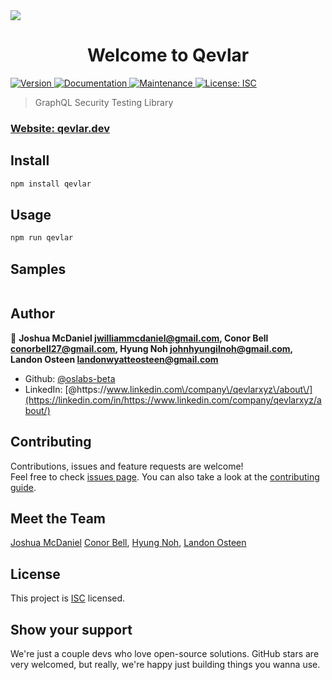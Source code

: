 <img src="./assets/qevlar_github_banner.png" />

<h1 align="center">Welcome to Qevlar</h1>
<p>
  <a href="https://www.npmjs.com/package/qevlar" target="_blank">
    <img alt="Version" src="https://img.shields.io/npm/v/qevlar.svg">
  </a>
  <a href="https://github.com/oslabs-beta/Qevlar#readme" target="_blank">
    <img alt="Documentation" src="https://img.shields.io/badge/documentation-yes-brightgreen.svg" />
  </a>
  <a href="https://github.com/oslabs-beta/Qevlar/graphs/commit-activity" target="_blank">
    <img alt="Maintenance" src="https://img.shields.io/badge/Maintained%3F-yes-green.svg" />
  </a>
  <a href="https://github.com/oslabs-beta/Qevlar/blob/master/LICENSE" target="_blank">
    <img alt="License: ISC" src="https://img.shields.io/github/license/oslabs-beta/qevlar" />
  </a>
</p>

> GraphQL Security Testing Library

<!-- ![Qevlar logo](./assets/qevlar_github-banner.png) -->

<!--
Banner Image
Short descrition of the product
Test Overview Section w/snippets
Install
Setup section
Contribution
Future Direction
Meet the Team
License
Show support

-->

### [Website: qevlar.dev](qevlar.dev)

## Install

```sh
npm install qevlar
```

## Usage

```sh
npm run qevlar
```

## Samples

```sh

```

## Author

👤 **Joshua McDaniel jwilliammcdaniel@gmail.com, Conor Bell conorbell27@gmail.com, Hyung Noh johnhyungilnoh@gmail.com, Landon Osteen landonwyatteosteen@gmail.com**

- Github: [@oslabs-beta](https://github.com/oslabs-beta)
- LinkedIn: [@https:\/\/www.linkedin.com\/company\/qevlarxyz\/about\/](https://linkedin.com/in/https://www.linkedin.com/company/qevlarxyz/about/)

## Contributing

Contributions, issues and feature requests are welcome!<br />Feel free to check [issues page](https://github.com/oslabs-beta/Qevlar/issues). You can also take a look at the [contributing guide](https://github.com/oslabs-beta/Qevlar/blob/master/CONTRIBUTING.md).

## Meet the Team

[Joshua McDaniel](https://github.com/joshuamcdaniel95)
[Conor Bell](https://github.com/conorbell),
[Hyung Noh](https://github.com/johniskorean),
[Landon Osteen](https://github.com/LandonOsteen)<br />

## License

This project is [ISC](https://github.com/oslabs-beta/Qevlar/blob/master/LICENSE) licensed.

## Show your support

We're just a couple devs who love open-source solutions. GitHub stars are very welcomed, but really, we're happy just building things you wanna use.
